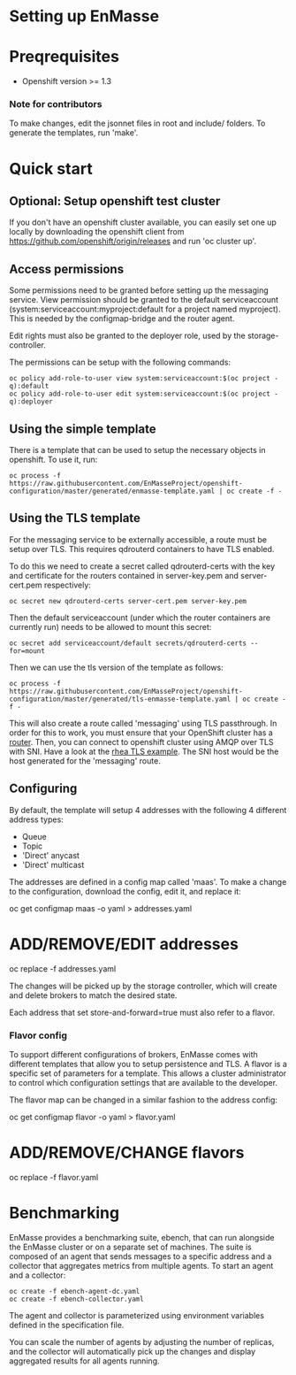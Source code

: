 # Setting up EnMasse

# Preqrequisites

   * Openshift version >= 1.3

### Note for contributors

To make changes, edit the jsonnet files in root and include/ folders. To generate the templates, run
'make'. 

# Quick start

## Optional: Setup openshift test cluster

If you don't have an openshift cluster available, you can easily set one up locally by downloading
the openshift client from https://github.com/openshift/origin/releases and run 'oc cluster up'.

## Access permissions

Some permissions need to be granted before setting up the messaging
service.  View permission should be granted to the default
serviceaccount (system:serviceaccount:myproject:default for a project
named myproject). This is needed by the configmap-bridge and the
router agent.

Edit rights must also be granted to the deployer role, used by the
storage-controller.

The permissions can be setup with the following commands:

    oc policy add-role-to-user view system:serviceaccount:$(oc project -q):default
    oc policy add-role-to-user edit system:serviceaccount:$(oc project -q):deployer

## Using the simple template

There is a template that can be used to setup the necessary objects in
openshift. To use it, run:

    oc process -f https://raw.githubusercontent.com/EnMasseProject/openshift-configuration/master/generated/enmasse-template.yaml | oc create -f -

## Using the TLS template

For the messaging service to be externally accessible, a route must be
setup over TLS. This requires qdrouterd containers to have TLS enabled.

To do this we need to create a secret called qdrouterd-certs with the
key and certificate for the routers contained in server-key.pem and
server-cert.pem respectively:

    oc secret new qdrouterd-certs server-cert.pem server-key.pem

Then the default serviceaccount (under which the router containers are
currently run) needs to be allowed to mount this secret:

    oc secret add serviceaccount/default secrets/qdrouterd-certs --for=mount

Then we can use the tls version of the template as follows:

    oc process -f https://raw.githubusercontent.com/EnMasseProject/openshift-configuration/master/generated/tls-enmasse-template.yaml | oc create -f -

This will also create a route called 'messaging' using TLS passthrough. In order for this to work,
you must ensure that your OpenShift cluster has a
[router](https://docs.openshift.org/latest/install_config/router/index.html#install-config-router-overview). Then, you can connect to openshift cluster using AMQP over TLS with SNI. Have a look at the [rhea TLS example](https://github.com/grs/rhea/blob/master/examples/tls/tls_client.js). The SNI host would be the host generated for the 'messaging' route.

## Configuring

By default, the template will setup 4 addresses with the following 4 different address types:

   * Queue
   * Topic
   * 'Direct' anycast
   * 'Direct' multicast

The addresses are defined in a config map called 'maas'. To make a change to the configuration,
download the config, edit it, and replace it:

   oc get configmap maas -o yaml > addresses.yaml
   # ADD/REMOVE/EDIT addresses
   oc replace -f addresses.yaml

The changes will be picked up by the storage controller, which will create and delete brokers to
match the desired state.

Each address that set store-and-forward=true must also refer to a flavor.

### Flavor config

To support different configurations of brokers, EnMasse comes with different templates that allow
you to setup persistence and TLS. A flavor is a specific set of parameters for a template. This
allows a cluster administrator to control which configuration settings that are available to the
developer.

The flavor map can be changed in a similar fashion to the address config:

   oc get configmap flavor -o yaml > flavor.yaml
   # ADD/REMOVE/CHANGE flavors
   oc replace -f flavor.yaml

# Benchmarking

EnMasse provides a benchmarking suite, ebench, that can run alongside the EnMasse cluster or
on a separate set of machines. The suite is composed of an agent that sends messages to a specific
address and a collector that aggregates metrics from multiple agents. To start an agent and a
collector:

    oc create -f ebench-agent-dc.yaml
    oc create -f ebench-collector.yaml

The agent and collector is parameterized using environment variables defined in the specification
file. 

You can scale the number of agents by adjusting the number of replicas, and the collector will
automatically pick up the changes and display aggregated results for all agents running.

